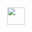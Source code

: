 <h1><img src="https://www.mysensors.org/controller/openhab.jpg" witdh=80px style="float:left;margin: 0 1em 1em 0;width:40px">
</h1>

